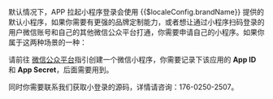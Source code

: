 <IntegrationDetailCard title="第二步：在微信开放平台创建一个微信小程序（可选）">

默认情况下，APP 拉起小程序登录会使用 {{$localeConfig.brandName}} 提供的默认小程序，如果你需要有更强的品牌定制能力，或者想让通过小程序扫码登录的用户微信账号和自己的其他微信公众平台打通，你需要申请自己的小程序。如果你属于这两种场景的一种：

请前往 [微信公众平台](https://mp.weixin.qq.com/wxopen/waregister?action=step1&token=&lang=zh_CN)指引创建一个微信小程序，你需要记录下该应用的 **App ID** 和 **App Secret**，后面需要用到。

同时你需要联系我们获取小登录的源码，详情请咨询：176-0250-2507。

</IntegrationDetailCard>